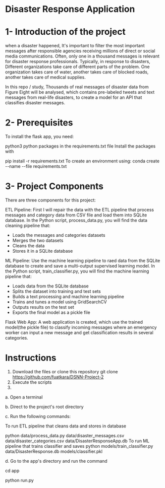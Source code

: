 # Disaster Response Application
 

# 1- Introduction of the project
when a disaster happened, It's important to filter the most important messages after responsible agencies receiving millions of direct or social media communications. Often, only one in a thousand messages is relevant for disaster response professionals. Typically, in response to disasters, Different organizations take care of different parts of the problem. One organization takes care of water, another takes care of blocked roads, another takes care of medical supplies. 

In this repo / study, Thousands of real messages of disaster data from Figure Eight will be analysed, which contains pre-labeled tweets and text messages from real-life disasters, to create a model for an API that classifies disaster messages.

# 2- Prerequisites
To install the flask app, you need:

python3
python packages in the requirements.txt file
Install the packages with

pip install -r requirements.txt
To create an environment using: conda create --name --file requirements.txt

# 3- Project Components
There are three components for this project:

ETL Pipeline: First I will repair the data with the ETL pipeline that process messages and category data from CSV file and load them into SQLite database. In the Python script, process_data.py, you will find the data cleaning pipeline that:

* Loads the messages and categories datasets
* Merges the two datasets
* Cleans the data
* Stores it in a SQLite database

ML Pipeline: Use the machine learning pipeline to raed data from the SQLite database to create and save a multi-output supervised learning model. In the Python script, train_classifier.py, you will find the machine learning pipeline that:

* Loads data from the SQLite database
* Splits the dataset into training and test sets
* Builds a text processing and machine learning pipeline
* Trains and tunes a model using GridSearchCV
* Outputs results on the test set
* Exports the final model as a pickle file

Flask Web App: A web application is created, which use the trained model(the pickle file) to classify incoming messages where an emergency worker can input a new message and get classification results in several categories.


# Instructions
1. Download the files or clone this repository
git clone https://github.com/fuatkara/DSNN-Project-2
2. Execute the scripts
3. 
a. Open a terminal

b. Direct to the project's root directory

c. Run the following commands:

To run ETL pipeline that cleans data and stores in database

python data/process_data.py data/disaster_messages.csv data/disaster_categories.csv data/DisasterResponseApp.db
To run ML pipeline that trains classifier and saves
python models/train_classifier.py data/DisasterResponse.db models/classifier.pkl

d. Go to the app's directory and run the command

cd app

python run.py
